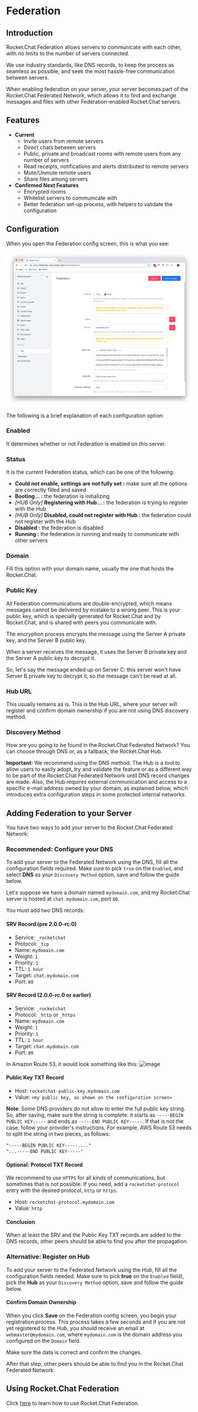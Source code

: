 # Federation

## Introduction

Rocket.Chat Federation allows servers to communicate with each other, with no limits to the number of servers connected.

We use industry standards, like DNS records, to keep the process as seamless as possible, and seek the most hassle-free communication between servers.

When enabling federation on your server, your server becomes part of the Rocket.Chat Federated Network, which allows it to find and exchange messages and files with other Federation-enabled Rocket.Chat servers.

## Features

- **Current**
    - Invite users from remote servers
    - Direct chats between servers
    - Public, private and broadcast rooms with remote users from any number of servers
    - Read receipts, notifications and alerts distributed to remote servers
    - Mute/Unmute remote users
    - Share files among servers
- **Confirmed Next Features**
    - Encrypted rooms
    - Whitelist servers to communicate with
    - Better federation set-up process, with helpers to validate the configuration

## Configuration

When you open the Federation config screen, this is what you see:

![Initial Federation Screen](./initial.png)

The following is a brief explanation of each configuration option:

### Enabled

It determines whether or not Federation is enabled on this server.

### Status

It is the current Federation status, which can be one of the following:

- **Could not enable, settings are not fully set :** make sure all the options are correctly filled and saved
- **Booting... :** the federation is initializing
- _[HUB Only]_ **Registering with Hub... :** the federation is trying to register with the Hub
- _[HUB Only]_ **Disabled, could not register with Hub :** the federation could not register with the Hub
- **Disabled :** the federation is disabled
- **Running :** the federation is running and ready to communicate with other servers

### Domain

Fill this option with your domain name, usually the one that hosts the Rocket.Chat.

### Public Key

All Federation communications are double-encrypted, which means messages cannot be delivered by mistake to a wrong peer. This is your public key, which is specially generated for Rocket.Chat and by Rocket.Chat, and is shared with peers you communicate with.

The encryption process encrypts the message using the Server A private key, and the Server B public key.

When a server receives the message, it uses the Server B private key and the Server A public key to decrypt it.

So, let's say the message ended up on Server C: this server won't have Server B private key to decrypt it, so the message can't be read at all.

### Hub URL

This usually remains as is. This is the Hub URL, where your server will register and confirm domain ownership if you are not using DNS discovery method.

### Discovery Method

How are you going to be found in the Rocket.Chat Federated Network? You can choose through DNS or, as a fallback, the Rocket.Chat Hub.

**Important:** We recommend using the DNS method. The Hub is a tool to allow users to easily adopt, try and validate the feature or as a different way to be part of the Rocket.Chat Federated Network until DNS record changes are made. Also, the Hub requires external communication and access to a specific e-mail address owned by your domain, as explained below, which introduces extra configuration steps in some protected internal networks.

## Adding Federation to your Server

You have two ways to add your server to the Rocket.Chat Federated Network:

### Recommended: Configure your DNS

To add your server to the Federated Network using the DNS, fill all the configuration fields required. Make sure to pick `true` on the `Enabled`, and select **DNS** as your `Discovery Method` option, save and follow the guide below.

Let's suppose we have a domain named `mydomain.com`, and my Rocket.Chat server is hosted at `chat.mydomain.com`, port `80`.

You must add two DNS records:

#### SRV Record (pre 2.0.0-rc.0)

- Service: `_rocketchat`
- Protocol: `_tcp`
- Name: `mydomain.com`
- Weight: `1`
- Priority: `1`
- TTL: `1 hour`
- Target: `chat.mydomain.com`
- Port: `80`

#### SRV Record (2.0.0-rc.0 or earlier)

- Service: `_rocketchat`
- Protocol: `_http` or `_https`
- Name: `mydomain.com`
- Weight: `1`
- Priority: `1`
- TTL: `1 hour`
- Target: `chat.mydomain.com`
- Port: `80`

In Amazon Route 53, it would look something like this:
![image](https://user-images.githubusercontent.com/51996/53998274-c1496c80-4104-11e9-8571-3288fc7b2cc8.png)

#### Public Key TXT Record

- Host: `rocketchat-public-key.mydomain.com`
- Value: `<my public key, as shown on the configuration screen>`

**Note**: Some DNS providers do not allow to enter the full public key string. So, after saving, make sure the string is complete: it  starts as `-----BEGIN PUBLIC KEY-----` and ends as `-----END PUBLIC KEY-----`. If that is not the case, follow your provider's instructions. For example, AWS Route 53 needs to split the string in two pieces, as follows:

```
"-----BEGIN PUBLIC KEY-----...."
"...-----END PUBLIC KEY-----"
```

#### Optional: Protocol TXT Record

We recommend to use `HTTPS` for all kinds of communications, but sometimes that is not possible. If you need, add a `rocketchat-protocol` entry with the desired protocol, `http` or `https`.

- Host: `rocketchat-protocol.mydomain.com`
- Value: `http`

#### Conclusion

When at least the SRV and the Public Key TXT records are added to the DNS records, other peers should be able to find you after the propagation.

### Alternative: Register on Hub

To add your server to the Federated Network using the Hub, fill all the configuration fields needed. Make sure to pick **true** on the `Enabled` field), pick the **Hub** as your `Discovery Method` option, save and follow the guide below.

#### Confirm Domain Ownership

When you click **Save** on the Federation config screen, you begin your registration process. This process takes a few seconds and if you are not yet registered to the Hub, you should receive an email at `webmaster@mydomain.com`, where `mydomain.com` is the domain address you configured on the `Domain` field.

Make sure the data is correct and confirm the changes.

After that step, other peers should be able to find you in the Rocket.Chat Federated Network.

## Using Rocket.Chat Federation

Click [here](../../user-guides/talking-to-users-from-another-server/) to learn how to use Rocket.Chat Federation.
